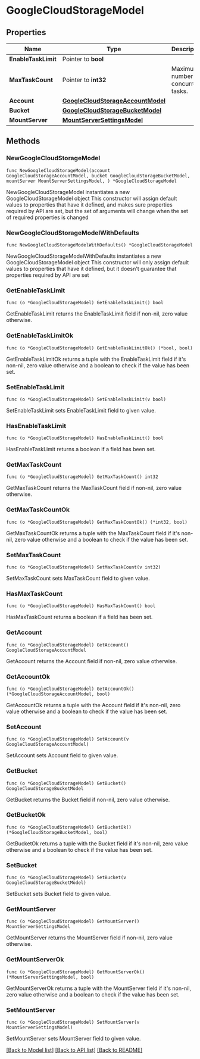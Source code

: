 # GoogleCloudStorageModel

## Properties

Name | Type | Description | Notes
------------ | ------------- | ------------- | -------------
**EnableTaskLimit** | Pointer to **bool** |  | [optional] 
**MaxTaskCount** | Pointer to **int32** | Maximum number of concurrent tasks. | [optional] 
**Account** | [**GoogleCloudStorageAccountModel**](GoogleCloudStorageAccountModel.md) |  | 
**Bucket** | [**GoogleCloudStorageBucketModel**](GoogleCloudStorageBucketModel.md) |  | 
**MountServer** | [**MountServerSettingsModel**](MountServerSettingsModel.md) |  | 

## Methods

### NewGoogleCloudStorageModel

`func NewGoogleCloudStorageModel(account GoogleCloudStorageAccountModel, bucket GoogleCloudStorageBucketModel, mountServer MountServerSettingsModel, ) *GoogleCloudStorageModel`

NewGoogleCloudStorageModel instantiates a new GoogleCloudStorageModel object
This constructor will assign default values to properties that have it defined,
and makes sure properties required by API are set, but the set of arguments
will change when the set of required properties is changed

### NewGoogleCloudStorageModelWithDefaults

`func NewGoogleCloudStorageModelWithDefaults() *GoogleCloudStorageModel`

NewGoogleCloudStorageModelWithDefaults instantiates a new GoogleCloudStorageModel object
This constructor will only assign default values to properties that have it defined,
but it doesn't guarantee that properties required by API are set

### GetEnableTaskLimit

`func (o *GoogleCloudStorageModel) GetEnableTaskLimit() bool`

GetEnableTaskLimit returns the EnableTaskLimit field if non-nil, zero value otherwise.

### GetEnableTaskLimitOk

`func (o *GoogleCloudStorageModel) GetEnableTaskLimitOk() (*bool, bool)`

GetEnableTaskLimitOk returns a tuple with the EnableTaskLimit field if it's non-nil, zero value otherwise
and a boolean to check if the value has been set.

### SetEnableTaskLimit

`func (o *GoogleCloudStorageModel) SetEnableTaskLimit(v bool)`

SetEnableTaskLimit sets EnableTaskLimit field to given value.

### HasEnableTaskLimit

`func (o *GoogleCloudStorageModel) HasEnableTaskLimit() bool`

HasEnableTaskLimit returns a boolean if a field has been set.

### GetMaxTaskCount

`func (o *GoogleCloudStorageModel) GetMaxTaskCount() int32`

GetMaxTaskCount returns the MaxTaskCount field if non-nil, zero value otherwise.

### GetMaxTaskCountOk

`func (o *GoogleCloudStorageModel) GetMaxTaskCountOk() (*int32, bool)`

GetMaxTaskCountOk returns a tuple with the MaxTaskCount field if it's non-nil, zero value otherwise
and a boolean to check if the value has been set.

### SetMaxTaskCount

`func (o *GoogleCloudStorageModel) SetMaxTaskCount(v int32)`

SetMaxTaskCount sets MaxTaskCount field to given value.

### HasMaxTaskCount

`func (o *GoogleCloudStorageModel) HasMaxTaskCount() bool`

HasMaxTaskCount returns a boolean if a field has been set.

### GetAccount

`func (o *GoogleCloudStorageModel) GetAccount() GoogleCloudStorageAccountModel`

GetAccount returns the Account field if non-nil, zero value otherwise.

### GetAccountOk

`func (o *GoogleCloudStorageModel) GetAccountOk() (*GoogleCloudStorageAccountModel, bool)`

GetAccountOk returns a tuple with the Account field if it's non-nil, zero value otherwise
and a boolean to check if the value has been set.

### SetAccount

`func (o *GoogleCloudStorageModel) SetAccount(v GoogleCloudStorageAccountModel)`

SetAccount sets Account field to given value.


### GetBucket

`func (o *GoogleCloudStorageModel) GetBucket() GoogleCloudStorageBucketModel`

GetBucket returns the Bucket field if non-nil, zero value otherwise.

### GetBucketOk

`func (o *GoogleCloudStorageModel) GetBucketOk() (*GoogleCloudStorageBucketModel, bool)`

GetBucketOk returns a tuple with the Bucket field if it's non-nil, zero value otherwise
and a boolean to check if the value has been set.

### SetBucket

`func (o *GoogleCloudStorageModel) SetBucket(v GoogleCloudStorageBucketModel)`

SetBucket sets Bucket field to given value.


### GetMountServer

`func (o *GoogleCloudStorageModel) GetMountServer() MountServerSettingsModel`

GetMountServer returns the MountServer field if non-nil, zero value otherwise.

### GetMountServerOk

`func (o *GoogleCloudStorageModel) GetMountServerOk() (*MountServerSettingsModel, bool)`

GetMountServerOk returns a tuple with the MountServer field if it's non-nil, zero value otherwise
and a boolean to check if the value has been set.

### SetMountServer

`func (o *GoogleCloudStorageModel) SetMountServer(v MountServerSettingsModel)`

SetMountServer sets MountServer field to given value.



[[Back to Model list]](../README.md#documentation-for-models) [[Back to API list]](../README.md#documentation-for-api-endpoints) [[Back to README]](../README.md)


